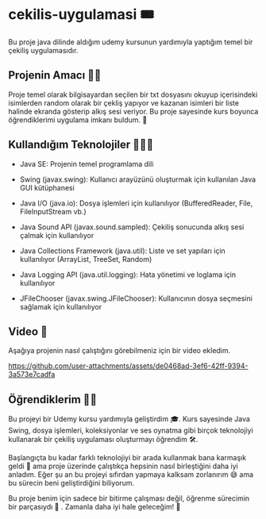 # cekilis-uygulamasi 🎟️
Bu proje java dilinde aldığım udemy kursunun yardımıyla yaptığım temel bir çekiliş uygulamasıdır.

## Projenin Amacı ✍🏻
Proje temel olarak bilgisayardan seçilen bir txt dosyasını okuyup içerisindeki isimlerden random olarak bir çekliş yapıyor ve kazanan isimleri 
bir liste halinde ekranda gösterip alkış sesi veriyor. Bu proje sayesinde kurs boyunca öğrendiklerimi uygulama imkanı buldum. 🚀

## Kullandığım Teknolojiler 👩🏻‍💻
- Java SE: Projenin temel programlama dili

- Swing (javax.swing): Kullanıcı arayüzünü oluşturmak için kullanılan Java GUI kütüphanesi

- Java I/O (java.io): Dosya işlemleri için kullanılıyor (BufferedReader, File, FileInputStream vb.)

- Java Sound API (javax.sound.sampled): Çekiliş sonucunda alkış sesi çalmak için kullanılıyor

- Java Collections Framework (java.util): Liste ve set yapıları için kullanılıyor (ArrayList, TreeSet, Random)

- Java Logging API (java.util.logging): Hata yönetimi ve loglama için kullanılıyor

- JFileChooser (javax.swing.JFileChooser): Kullanıcının dosya seçmesini sağlamak için kullanılıyor


## Video 🎰
Aşağıya projenin nasıl çalıştığını görebilmeniz için bir video ekledim.



https://github.com/user-attachments/assets/de0468ad-3ef6-42ff-9394-3a573e7cadfa


## Öğrendiklerim 🧐📝
Bu projeyi bir Udemy kursu yardımıyla geliştirdim 🎓. Kurs sayesinde Java Swing, dosya işlemleri, koleksiyonlar ve ses oynatma gibi birçok teknolojiyi kullanarak bir çekiliş uygulaması oluşturmayı öğrendim 🛠️.

Başlangıçta bu kadar farklı teknolojiyi bir arada kullanmak bana karmaşık geldi 🤯 ama proje üzerinde çalıştıkça hepsinin nasıl birleştiğini daha iyi anladım. Eğer şu an bu projeyi sıfırdan yapmaya kalksam zorlanırım 😅 ama bu sürecin beni geliştirdiğini biliyorum.

Bu proje benim için sadece bir bitirme çalışması değil, öğrenme sürecimin bir parçasıydı 📌 . Zamanla daha iyi hale geleceğim! 🚀



